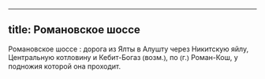 
---
title: Романовское шоссе
---
Романовское шоссе
: дорога из Ялты в Алушту через Никитскую яйлу, Центральную котловину и Кебит-Богаз ⦅возм.⦆, по ⦅г.⦆ Роман-Кош, у подножия которой она проходит.
